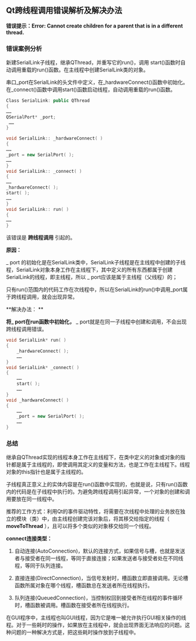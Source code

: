 ## Qt跨线程调用错误解析及解决办法

**错误提示：Error: Cannot create children for a parent that is in a different thread.**

### 错误案例分析

新建SerialLink子线程，继承QThread，并重写它的run()，调用 start()函数时自动调用重载的run()函数。在主线程中创建SerialLink类的对象。

串口_port在SerialLink的头文件中定义，在_hardwareConnect()函数中初始化。在_connect()函数中调用start()函数启动线程，自动调用重载的run()函数。

```c++
Class SerialLink: public QThread
{
……
QSerialPort* _port;
 ……
}
```

```c++
void SerialLink:: _hardwareConnect( )
{
……
_port = new SerialPort( );
……
} 
void SerialLink:: _connect( )
{
……
_hardwareConnect( );
start( );
……
} 
void SerialLink:: run( )
{
……
}
```

该错误是 **跨线程调用** 引起的。

**原因：** 

_ port 的初始化是在SerialLink类中，SerialLink子线程是在主线程中创建的子线程，SerialLink对象本身工作在主线程下，其中定义的所有东西都属于创建SerialLink的线程，即主线程，所以 _ port应该是属于主线程（父线程）的；

只有run()范围内的代码工作在次线程中，所以在SerialLink的run()中调用_port属于跨线程调用，就会出现异常。

**解决办法： **

**将_ port在run函数中初始化，** _ port就是在同一子线程中创建和调用，不会出现跨线程调用错误。

```c++
void SerialLink* run( )
{
	_hardwareConnect( );
	……
}
void SerialLink* _connect( )
{
	……
	start( );
	……
}
void _hardwareConnect( )
{
	……
	_port = new SerialPort( );
	……
}
```

### 总结

继承自QThread实现的线程本身工作在主线程下，在类中定义的对象或对象的指针都是属于主线程的，即使调用其定义的变量和方法，也是工作在主线程下。线程对象的this指针也是属于主线程的。

子线程真正意义上的实体内容是在run()函数中实现的，也就是说，只有run()函数内的代码是在子线程中执行的。为避免跨线程调用引起异常，一个对象的创建和调用要放在同一线程中。

推荐的工作方式：利用Qt的事件驱动特性，将需要在次线程中处理的业务放在独立的模块（类）中，由主线程创建完该对象后，将其移交给指定的线程（ **moveToThread** ），且可以将多个类似的对象移交给同一个线程。

**connect连接类型：**

1. 自动连接(AutoConnection)，默认的连接方式，如果信号与槽，也就是发送者与接受者在同一线程，等同于直接连接；如果发送者与接受者处在不同线程，等同于队列连接。

2. 直接连接(DirectConnection)，当信号发射时，槽函数立即直接调用。无论槽函数所属对象在哪个线程，槽函数总在发送者所在线程执行。

3. 队列连接(QueuedConnection)，当控制权回到接受者所在线程的事件循环时，槽函数被调用。槽函数在接受者所在线程执行。

在GUI程序中，主线程也叫GUI线程，因为它是唯一被允许执行GUI相关操作的线程。对于一些耗时的操作，如果放在主线程中，就会出现界面无法响应的问题。这种问题的一种解决方式是，把这些耗时操作放到子线程中。